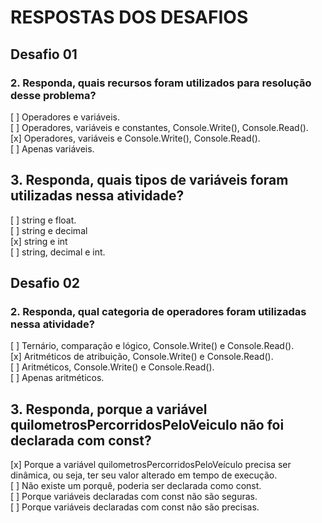 # RESPOSTAS DOS DESAFIOS

## Desafio 01

### 2. Responda, quais recursos foram utilizados para resolução desse problema?

[ ] Operadores e variáveis.\
[ ] Operadores, variáveis e constantes, Console.Write(), Console.Read().\
[x] Operadores, variáveis e Console.Write(), Console.Read().\
[ ] Apenas variáveis.

## 3. Responda, quais tipos de variáveis foram utilizadas nessa atividade?

[ ] string e float.\
[ ] string e decimal\
[x] string e int\
[ ] string, decimal e int.

## Desafio 02

### 2. Responda, qual categoria de operadores foram utilizadas nessa atividade?

[ ] Ternário, comparação e lógico, Console.Write() e Console.Read().\
[x] Aritméticos de atribuição, Console.Write() e Console.Read().\
[ ] Aritméticos, Console.Write() e Console.Read().\
[ ] Apenas aritméticos.

## 3. Responda, porque a variável quilometrosPercorridosPeloVeiculo não foi declarada com const?

[x] Porque a variável quilometrosPercorridosPeloVeículo precisa ser dinâmica, ou seja, ter seu valor alterado em tempo de execução.\
[ ] Não existe um porquê, poderia ser declarada como const.\
[ ] Porque variáveis declaradas com const não são seguras.\
[ ] Porque variáveis declaradas com const não são precisas.
